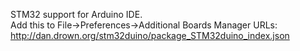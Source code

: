 

STM32 support for Arduino IDE.  
Add this to File->Preferences->Additional Boards Manager URLs:  
http://dan.drown.org/stm32duino/package_STM32duino_index.json



